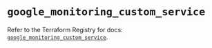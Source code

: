 # `google_monitoring_custom_service`

Refer to the Terraform Registry for docs: [`google_monitoring_custom_service`](https://registry.terraform.io/providers/hashicorp/google-beta/6.10.0/docs/resources/google_monitoring_custom_service).
